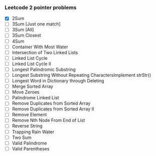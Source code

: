 
### Leetcode 2 pointer problems
- [x] 2Sum
- [ ] 3Sum [Just one match]
- [ ] 3Sum [All]
- [ ] 3Sum Closest
- [ ] 4Sum
- [ ] Container With Most Water
- [ ] Intersection of Two Linked Lists
- [ ] Linked List Cycle
- [ ] Linked List Cycle II
- [ ] Longest Palindromic Substring
- [ ] Longest Substring Without Repeating CharactersImplement strStr()
- [ ] Longest Word in Dictionary through Deleting
- [ ] Merge Sorted Array
- [ ] Move Zeroes
- [ ] Palindrome Linked List
- [ ] Remove Duplicates from Sorted Array
- [ ] Remove Duplicates from Sorted Array II
- [ ] Remove Element
- [ ] Remove Nth Node From End of List
- [ ] Reverse String
- [ ] Trapping Rain Water
- [ ] Two Sum
- [ ] Valid Palindrome
- [ ] Valid Parentheses
